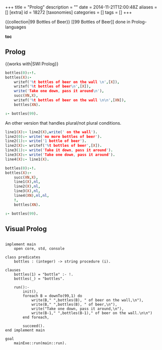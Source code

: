 +++
title = "Prolog"
description = ""
date = 2014-11-21T12:00:48Z
aliases = []
[extra]
id = 18272
[taxonomies]
categories = []
tags = []
+++

<!--
=Prolog=
-->
{{collection|99 Bottles of Beer}}
[[99 Bottles of Beer]] done in Prolog-languages
<!--
See [[99 Bottles of Beer/Prolog]]
-->

__toc__


## Prolog

{{works with|SWI Prolog}}

```prolog
bottles(0):-!.
bottles(X):-
    writef('%t bottles of beer on the wall \n',[X]),
    writef('%t bottles of beer\n',[X]),
    write('Take one down, pass it around\n'),
    succ(XN,X),
    writef('%t bottles of beer on the wall \n\n',[XN]),
    bottles(XN).

:- bottles(99).
```


An other version that handles plural/not plural conditions.


```prolog
line1(X):- line2(X),write(' on the wall').
line2(0):- write('no more bottles of beer').
line2(1):- write('1 bottle of beer').
line2(X):- writef('%t bottles of beer',[X]).
line3(1):- write('Take it down, pass it around').
line3(X):- write('Take one down, pass it around').
line4(X):- line1(X).

bottles(0):-!.
bottles(X):-
    succ(XN,X),
    line1(X),nl,
    line2(X),nl,
    line3(X),nl,
    line4(XN),nl,nl,
    !,
    bottles(XN).

:- bottles(99).
```



## Visual Prolog


```visual prolog

implement main
    open core, std, console

class predicates
    bottles : (integer) -> string procedure (i).

clauses
    bottles(1) = "bottle" :- !.
    bottles(_) = "bottles".

    run():-
        init(),
        foreach B = downTo(99,1) do
            write(B," ",bottles(B), " of beer on the wall,\n"),
            write(B," ",bottles(B), " of beer,\n"),
            write("Take one down, pass it around,\n"),
            write(B-1," ",bottles(B-1)," of beer on the wall.\n\n")
        end foreach,

        succeed().
end implement main

goal
    mainExe::run(main::run).

```

